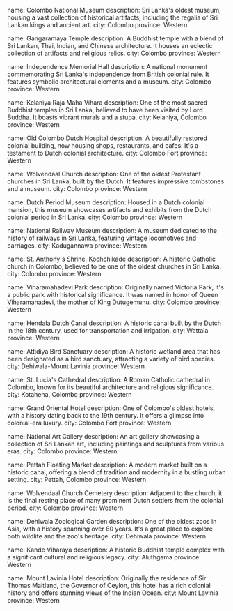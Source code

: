 name: Colombo National Museum
description: Sri Lanka's oldest museum, housing a vast collection of historical artifacts, including the regalia of Sri
Lankan kings and ancient art.
city: Colombo
province: Western

name: Gangaramaya Temple
description: A Buddhist temple with a blend of Sri Lankan, Thai, Indian, and Chinese architecture. It houses an eclectic
collection of artifacts and religious relics.
city: Colombo
province: Western

name: Independence Memorial Hall
description: A national monument commemorating Sri Lanka's independence from British colonial rule. It features symbolic
architectural elements and a museum.
city: Colombo
province: Western

name: Kelaniya Raja Maha Vihara
description: One of the most sacred Buddhist temples in Sri Lanka, believed to have been visited by Lord Buddha. It
boasts vibrant murals and a stupa.
city: Kelaniya, Colombo
province: Western

name: Old Colombo Dutch Hospital
description: A beautifully restored colonial building, now housing shops, restaurants, and cafes. It's a testament to
Dutch colonial architecture.
city: Colombo Fort
province: Western

name: Wolvendaal Church
description: One of the oldest Protestant churches in Sri Lanka, built by the Dutch. It features impressive tombstones
and a museum.
city: Colombo
province: Western

name: Dutch Period Museum
description: Housed in a Dutch colonial mansion, this museum showcases artifacts and exhibits from the Dutch colonial
period in Sri Lanka.
city: Colombo
province: Western

name: National Railway Museum
description: A museum dedicated to the history of railways in Sri Lanka, featuring vintage locomotives and carriages.
city: Kadugannawa
province: Western

name: St. Anthony's Shrine, Kochchikade
description: A historic Catholic church in Colombo, believed to be one of the oldest churches in Sri Lanka.
city: Colombo
province: Western

name: Viharamahadevi Park
description: Originally named Victoria Park, it's a public park with historical significance. It was named in honor of
Queen Viharamahadevi, the mother of King Dutugemunu.
city: Colombo
province: Western

name: Hendala Dutch Canal
description: A historic canal built by the Dutch in the 18th century, used for transportation and irrigation.
city: Wattala
province: Western

name: Attidiya Bird Sanctuary
description: A historic wetland area that has been designated as a bird sanctuary, attracting a variety of bird species.
city: Dehiwala-Mount Lavinia
province: Western

name: St. Lucia's Cathedral
description: A Roman Catholic cathedral in Colombo, known for its beautiful architecture and religious significance.
city: Kotahena, Colombo
province: Western

name: Grand Oriental Hotel
description: One of Colombo's oldest hotels, with a history dating back to the 19th century. It offers a glimpse into
colonial-era luxury.
city: Colombo Fort
province: Western

name: National Art Gallery
description: An art gallery showcasing a collection of Sri Lankan art, including paintings and sculptures from various
eras.
city: Colombo
province: Western

name: Pettah Floating Market
description: A modern market built on a historic canal, offering a blend of tradition and modernity in a bustling urban
setting.
city: Pettah, Colombo
province: Western

name: Wolvendaal Church Cemetery
description: Adjacent to the church, it is the final resting place of many prominent Dutch settlers from the colonial
period.
city: Colombo
province: Western

name: Dehiwala Zoological Garden
description: One of the oldest zoos in Asia, with a history spanning over 80 years. It's a great place to explore both
wildlife and the zoo's heritage.
city: Dehiwala
province: Western

name: Kande Viharaya
description: A historic Buddhist temple complex with a significant cultural and religious legacy.
city: Aluthgama
province: Western

name: Mount Lavinia Hotel
description: Originally the residence of Sir Thomas Maitland, the Governor of Ceylon, this hotel has a rich colonial
history and offers stunning views of the Indian Ocean.
city: Mount Lavinia
province: Western